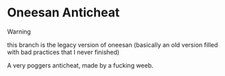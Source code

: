 # Oneesan Anticheat

> [!WARNING] 
> this branch is the legacy version of oneesan (basically an old version filled with bad practices that I never finished)

A very poggers anticheat, made by a fucking weeb.